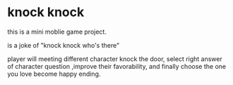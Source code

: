 # knock knock

this is a mini moblie game project.

is a joke of "knock knock who's there"

player will meeting different character knock the door, 
select right answer of character question ,improve their favorability, and finally choose the one you love become happy ending.

